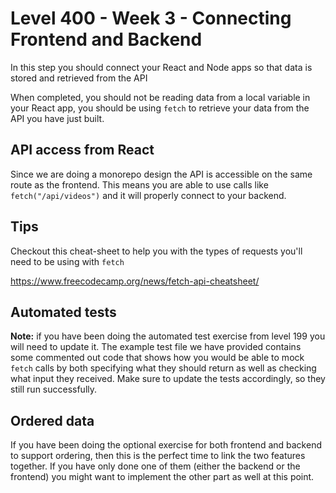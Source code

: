 # Level 400 - Week 3 - Connecting Frontend and Backend

In this step you should connect your React and Node apps so that data is stored and retrieved from the API

When completed, you should not be reading data from a local variable in your React app, you should be using `fetch` to retrieve your data from the API you have just built.

## API access from React

Since we are doing a monorepo design the API is accessible on the same route as the frontend. This means you are able to use calls like `fetch("/api/videos")` and it will properly connect to your backend.

## Tips

Checkout this cheat-sheet to help you with the types of requests you'll need to be using with `fetch`

https://www.freecodecamp.org/news/fetch-api-cheatsheet/

## Automated tests

**Note:** if you have been doing the automated test exercise from level 199 you will need to update it. The example test file we have provided contains some commented out code that shows how you would be able to mock `fetch` calls by both specifying what they should return as well as checking what input they received. Make sure to update the tests accordingly, so they still run successfully.

## Ordered data

If you have been doing the optional exercise for both frontend and backend to support ordering, then this is the perfect time to link the two features together. If you have only done one of them (either the backend or the frontend) you might want to implement the other part as well at this point.
